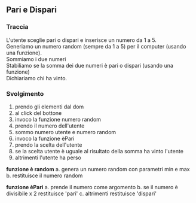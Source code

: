 ## Pari e Dispari
### Traccia

L'utente sceglie pari o dispari e inserisce un numero da 1 a 5.  
Generiamo un numero random (sempre da 1 a 5) per il computer (usando una funzione).  
Sommiamo i due numeri  
Stabiliamo se la somma dei due numeri è pari o dispari (usando una funzione)  
Dichiariamo chi ha vinto.

### Svolgimento

1. prendo gli elementi dal dom
2. al click del bottone
3. invoco la funzione numero random
4. prendo il numero dell'utente
5. sommo numero utente e numero random
6. invoco la funzione èPari
7. prendo la scelta dell'utente
8. se la scelta utente è uguale al risultato della somma ha vinto l'utente
9. altrimenti l'utente ha perso

**funzione è random**
a. genera un numero random con parametri min e max
b. restituisce il numero random

**funzione èPari**
a. prende il numero come argomento
b. se il numero è divisibile x 2 restituisce 'pari'
c. altrimenti restituisce 'dispari'